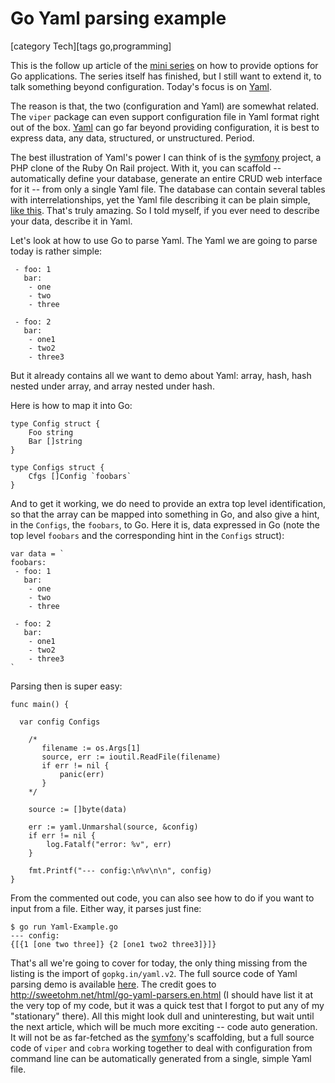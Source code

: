 # Go Yaml parsing example

[category Tech][tags go,programming]

This is the follow up article of the [mini series](https://sfxpt.wordpress.com/2015/06/16/providing-options-for-go-applications/) on how to provide options for Go applications. The series itself has finished, but I still want to extend it, to talk something beyond configuration. Today's focus is on [Yaml](www.yaml.org/refcard.html).

<!--more-->

The reason is that, the two (configuration and Yaml) are somewhat related. The `viper` package can even support configuration file in Yaml format right out of the box. [Yaml](www.yaml.org/refcard.html) can go far beyond providing configuration, it is best to express data, any data, structured, or unstructured. Period.

The best illustration of Yaml's power I can think of is the [symfony](http://symfony.com/) project, a PHP clone of the Ruby On Rail project. With it, you can scaffold -- automatically define your database, generate an entire CRUD web interface for it -- from only a single Yaml file. The database can contain several tables with interrelationships, yet the Yaml file describing it can be plain simple, [like this](http://symfony.com/legacy/doc/jobeet/1_4/en/03?orm=Doctrine). That's truly amazing. So I told myself, if you ever need to describe your data, describe it in Yaml.

Let's look at how to use Go to  parse Yaml. The Yaml we are going to parse today is rather simple:

```
 - foo: 1
   bar:
    - one
    - two
    - three

 - foo: 2
   bar:
    - one1
    - two2
    - three3
```

But it already contains all we want to demo about Yaml: array, hash, hash nested under array, and array nested under hash.

Here is how to map it into Go:

```
type Config struct {
	Foo string
	Bar []string
}

type Configs struct {
	Cfgs []Config `foobars`
}
```

And to get it working, we do need to provide an extra top level identification, so that the array can be mapped into something in Go, and also give a hint, in the `Configs`, the `foobars`, to Go. Here it is, data expressed in Go (note the top level `foobars` and the corresponding hint in the `Configs` struct):


```
var data = `
foobars:
 - foo: 1
   bar:
    - one
    - two
    - three

 - foo: 2
   bar:
    - one1
    - two2
    - three3
`
```

Parsing then is super easy:

```
func main() {

  var config Configs
  
	/*
	   filename := os.Args[1]
	   source, err := ioutil.ReadFile(filename)
	   if err != nil {
	       panic(err)
	   }
	*/

	source := []byte(data)

	err := yaml.Unmarshal(source, &config)
	if err != nil {
		log.Fatalf("error: %v", err)
	}

	fmt.Printf("--- config:\n%v\n\n", config)
}
```

From the commented out code, you can also see how to do if you want to input from a file. Either way, it parses just fine:

```
$ go run Yaml-Example.go
--- config:
{[{1 [one two three]} {2 [one1 two2 three3]}]}
```

That's all we're going to cover for today, the only thing missing from the listing is the import of `gopkg.in/yaml.v2`. The full source code of Yaml parsing demo is available [here](https://github.com/suntong001/lang/blob/master/lang/Go/src/text/Yaml-Example.go). The credit goes to http://sweetohm.net/html/go-yaml-parsers.en.html (I should have list it at the very top of my code, but it was a quick test that I forgot to put any of my "stationary" there). All this might look dull and uninteresting, but wait until the next article, which will be much more exciting -- code auto generation. It will not be as far-fetched as the [symfony](http://symfony.com/)'s scaffolding, but a full source code of `viper` and `cobra` working together to deal with configuration from command line can be automatically generated from a single, simple Yaml file. 
